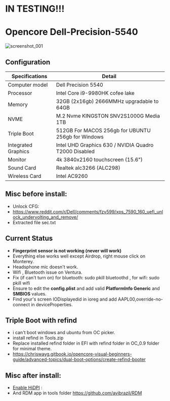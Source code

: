 # IN TESTING!!!

# Opencore Dell-Precision-5540

![screenshot_001](https://user-images.githubusercontent.com/40405226/229776755-ba21fc9c-94c9-46a0-9695-fb90a63f5644.png)


## Configuration

| Specifications | Detail                                                  |
| ------------------- | ------------------------------------------- |
| Computer model      | Dell Precision 5540      |
| Processor           | Intel Core i9-9980HK cofee lake  |
| Memory              | 32GB (2x16gb) 2666MMHz upgradable to 64GB |
| NVME                | M.2 Nvme KINGSTON SNV2S1000G Media 1TB 
| Triple Boot         |512GB For MACOS 256gb for UBUNTU 256gb for Windows|
| Integrated Graphics | Intel UHD Graphics 630 / NVIDIA Quadro T2000 Disabled      |
| Monitor             |4k 3840x2160 touchscreen (15.6") |
| Sound Card          | Realtek alc3266 (ALC298)          |
| Wireless Card       | Intel AC9260 |

## Misc before install:
- Unlock CFG: 
- https://www.reddit.com/r/Dell/comments/fzv599/xps_7590_160_uefi_unlock_undervolting_and_remove/
- Extracted file sec.txt

## Current Status

- **Fingerprint sensor is not working (never will work)**
- Everything else works well except Airdrop, right mouse click on Monterey.
- Headsphone mic doesn't work.
- Wifi , Bluetooth issue on Ventura.
- Fix (if can't turn on) for bluetooth: sudo pkill bluetoothd , for wifi: sudo pkill wifi 
- Ensure to edit the **config.plist** and add valid  **PlatformInfo Generic** and **SMBIOS** values.
- Find your's screen IODisplayedid in ioreg and add AAPL00,override-no-connect in deviceProperties.

## Triple Boot with refind
- i can't boot windows and ubuntu from OC picker.
- install refind in Tools.zip
- Replace installed refind folder in EFI with refind folder in OC_0.9 folder for minimal theme.
- https://chriswayg.gitbook.io/opencore-visual-beginners-guide/advanced-topics/dual-boot-options/create-refind-booter

## Misc after install:
- [Enable HiDPI](https://github.com/xzhih/one-key-hidpi) :
- And RDM app in tools folder  https://github.com/avibrazil/RDM
